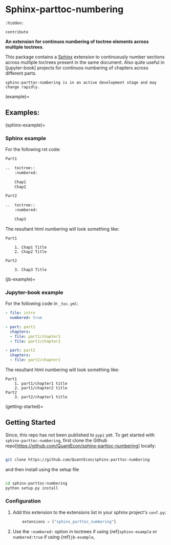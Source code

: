 # Sphinx-parttoc-numbering

```{toctree}
:hidden:

contribute
```
**An extension for continuos numbering of toctree elements across multiple toctrees**.

This package contains a [Sphinx](http://www.sphinx-doc.org/en/master/) extension to continuously number sections across multiple toctrees present in the same document. Also quite useful in [jupyter-book] projects for continuos numbering of chapters across different parts. 

```{warning}
sphinx-parttoc-numbering is in an active development stage and may change rapidly.
```

(example)=
## Examples:

(sphinx-example)=
### Sphinx example

For the following rst code:

```python
Part1

..  toctree::
    :numbered:

    Chap1
    Chap2

Part2

..  toctree::
    :numbered:

    Chap3
```
The resultant html numbering will look something like:


```
Part1

    1. Chap1 Title
    2. Chap2 Title

Part2

    3. Chap3 Title
```

(jb-example)=
### Jupyter-book example

For the following code in `_toc.yml`:

```yaml
- file: intro
  numbered: true

- part: part1
  chapters:
  - file: part1/chapter1
  - file: part1/chapter2

- part: part2
  chapters:
  - file: part2/chapter1
```

The resultant html numbering will look something like:


```
Part1
    1. part1/chapter1 title
    2. part1/chapter2 title
Part2
    3. part2/chapter1 title
```

(getting-started)=
## Getting Started

Since, this repo has not been published to `pypi` yet. To get started with `sphinx-parttoc-numbering`, first clone the Github repo[https://github.com/QuantEcon/sphinx-parttoc-numbering] locally:

```bash

git clone https://github.com/QuantEcon/sphinx-parttoc-numbering
```
and then install using the setup file

```bash

cd sphinx-parttoc-numbering
python setup.py install
```

### Configuration

1. Add this extension to the extensions list in your sphinx project's `conf.py`:

    ```python
        extensions = ["sphinx_parttoc_numbering"]
    ```

2. Use the `:numbered:` option in toctrees  if using {ref}`sphinx-example` or `numbered:true` if using {ref}`jb-example`,